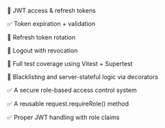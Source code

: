 🔐 JWT access & refresh tokens

✅ Token expiration + validation

🔁 Refresh token rotation

🚪 Logout with revocation

🧪 Full test coverage using Vitest + Supertest

🔄 Blacklisting and server-stateful logic via decorators

✅ A secure role-based access control system

✅ A reusable request.requireRole() method

✅ Proper JWT handling with role claims

